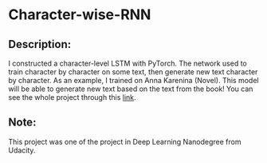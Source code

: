 # Character-wise-RNN

## Description:
 I constructed a character-level LSTM with PyTorch. The network used to train character by character on some text, then generate new text character by character. As an example, I trained on Anna Karenina (Novel). This model will be able to generate new text based on the text from the book! You can see the whole project through this [link](https://mosaabmuhammed.github.io/Character-wise-RNN/Character_Level_RNN_Solution.html).

## Note:
This project was one of the project in Deep Learning Nanodegree from Udacity.

